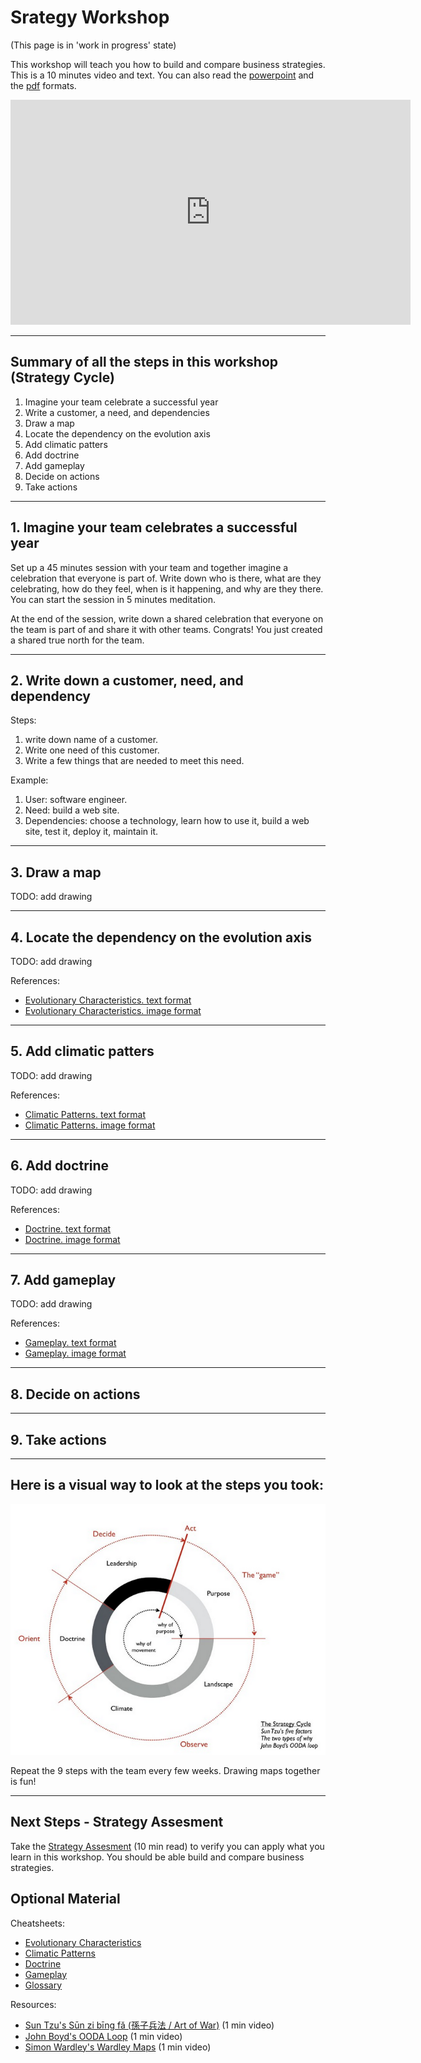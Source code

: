 # Srategy Workshop

(This page is in 'work in progress' state)

This workshop will teach you how to build and compare business strategies. This is a 10 minutes video and text. You can also read the [powerpoint](powerpoint/index.html) and the [pdf](powerpoint/strategy-workshop.pdf) formats.

<iframe width="640" height="360" src="https://www.youtube.com/embed/xxx?rel=0&amp;showinfo=0" frameborder="0" allowfullscreen></iframe>

---

## Summary of all the steps in this workshop (Strategy Cycle)
1. Imagine your team celebrate a successful year
1. Write a customer, a need, and dependencies
1. Draw a map
1. Locate the dependency on the evolution axis
1. Add climatic patters
1. Add doctrine
1. Add gameplay
1. Decide on actions
1. Take actions

---

## 1. Imagine your team celebrates a successful year

Set up a 45 minutes session with your team and together imagine a celebration that everyone is part of. Write down who is there, what are they celebrating, how do they feel, when is it happening, and why are they there. You can start the session in 5 minutes meditation.

At the end of the session, write down a shared celebration that everyone on the team is part of and share it with other teams. Congrats! You just created a shared true north for the team.

---

## 2. Write down a customer, need, and dependency

Steps:
1. write down name of a customer.
1. Write one need of this customer.
1. Write a few things that are needed to meet this need.

Example:
1. User: software engineer.
1. Need: build a web site.
1. Dependencies: choose a technology, learn how to use it, build a web site, test it, deploy it, maintain it.

---

## 3. Draw a map

TODO: add drawing

---

## 4. Locate the dependency on the evolution axis

TODO: add drawing

References:
* [Evolutionary Characteristics. text format](powerpoint/evolution.html)
* [Evolutionary Characteristics. image format](powerpoint/evolution.jpeg)

---

## 5. Add climatic patters

TODO: add drawing

References:
* [Climatic Patterns. text format](powerpoint/climatic-patterns.html)
* [Climatic Patterns. image format](powerpoint/evolution.jpeg)

---

## 6. Add doctrine

TODO: add drawing

References:
* [Doctrine. text format](powerpoint/doctrine.html)
* [Doctrine. image format](powerpoint/doctrine.jpeg)

---

## 7. Add gameplay

TODO: add drawing

References:
* [Gameplay. text format](powerpoint/gameplay.html)
* [Gameplay. image format](powerpoint/gameplay.jpeg)

---

## 8. Decide on actions

---

## 9. Take actions

---

## Here is a visual way to look at the steps you took:
![cycle](powerpoint/strategy-cycle.png)

Repeat the 9 steps with the team every few weeks. Drawing maps together is fun!

---

## Next Steps - Strategy Assesment

Take the [Strategy Assesment](../assesment/) (10 min read) to verify you can apply what you learn in this workshop. You should be able build and compare business strategies.

## Optional Material

Cheatsheets:
- [Evolutionary Characteristics](evolution.html)
- [Climatic Patterns](climatic-patterns.html)
- [Doctrine](doctrine.html)
- [Gameplay](gameplay.html)
- [Glossary](glossary.html)

Resources:
- [Sun Tzu's Sūn zi bīng fǎ (孫子兵法 / Art of War)](art-of-war/) (1 min video)
- [John Boyd's OODA Loop](ooda-loop/) (1 min video)
- [Simon Wardley's Wardley Maps](wardley-maps/) (1 min video)
